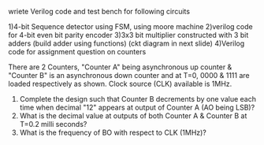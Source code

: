 wriete Verilog code and test bench for following circuits

1)4-bit Sequence detector using FSM, using moore machine 
2)verilog code for 4-bit even bit parity encoder
3)3x3 bit multiplier constructed with 3 bit adders (build adder using functions) (ckt diagram in next slide)
4)Verilog code for assignment question on counters

There are 2 Counters, "Counter A" being asynchronous up counter & "Counter B" is an asynchronous down counter and at T=0, 0000 & 1111 are loaded respectively as shown. Clock source (CLK) available is 1MHz.
1. Complete the design such that Counter B decrements by one value each time when decimal "12" appears at output of Counter A (AO being LSB)?
2. What is the decimal value at outputs of both Counter A & Counter B at T=0.2 milli seconds?
3. What is the frequency of BO with respect to CLK (1MHz)?
